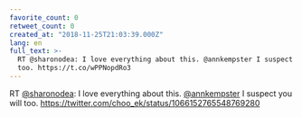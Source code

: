 ```yaml
---
favorite_count: 0
retweet_count: 0
created_at: "2018-11-25T21:03:39.000Z"
lang: en
full_text: >-
  RT @sharonodea: I love everything about this. @annkempster I suspect you will
  too. https://t.co/wPPNopdRo3
---
```


RT [@sharonodea](https://twitter.com/sharonodea): I love everything about this.
[@annkempster](https://twitter.com/annkempster) I suspect you will too.
<https://twitter.com/choo_ek/status/1066152765548769280>
